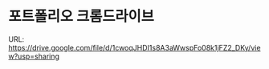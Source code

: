 # 포트폴리오 크롬드라이브
URL: https://drive.google.com/file/d/1cwoqJHDI1s8A3aWwspFo08k1jFZ2_DKy/view?usp=sharing
